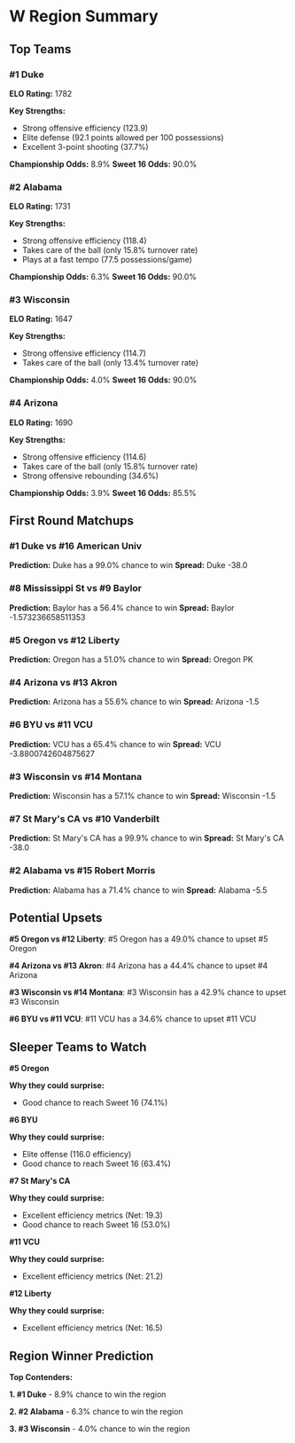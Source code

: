 # W Region Summary

## Top Teams

### #1 Duke
**ELO Rating:** 1782

**Key Strengths:**
* Strong offensive efficiency (123.9)
* Elite defense (92.1 points allowed per 100 possessions)
* Excellent 3-point shooting (37.7%)

**Championship Odds:** 8.9%
**Sweet 16 Odds:** 90.0%

### #2 Alabama
**ELO Rating:** 1731

**Key Strengths:**
* Strong offensive efficiency (118.4)
* Takes care of the ball (only 15.8% turnover rate)
* Plays at a fast tempo (77.5 possessions/game)

**Championship Odds:** 6.3%
**Sweet 16 Odds:** 90.0%

### #3 Wisconsin
**ELO Rating:** 1647

**Key Strengths:**
* Strong offensive efficiency (114.7)
* Takes care of the ball (only 13.4% turnover rate)

**Championship Odds:** 4.0%
**Sweet 16 Odds:** 90.0%

### #4 Arizona
**ELO Rating:** 1690

**Key Strengths:**
* Strong offensive efficiency (114.6)
* Takes care of the ball (only 15.8% turnover rate)
* Strong offensive rebounding (34.6%)

**Championship Odds:** 3.9%
**Sweet 16 Odds:** 85.5%

## First Round Matchups

### #1 Duke vs #16 American Univ

**Prediction:** Duke has a 99.0% chance to win
**Spread:** Duke -38.0

### #8 Mississippi St vs #9 Baylor

**Prediction:** Baylor has a 56.4% chance to win
**Spread:** Baylor -1.573236658511353

### #5 Oregon vs #12 Liberty

**Prediction:** Oregon has a 51.0% chance to win
**Spread:** Oregon PK

### #4 Arizona vs #13 Akron

**Prediction:** Arizona has a 55.6% chance to win
**Spread:** Arizona -1.5

### #6 BYU vs #11 VCU

**Prediction:** VCU has a 65.4% chance to win
**Spread:** VCU -3.8800742604875627

### #3 Wisconsin vs #14 Montana

**Prediction:** Wisconsin has a 57.1% chance to win
**Spread:** Wisconsin -1.5

### #7 St Mary's CA vs #10 Vanderbilt

**Prediction:** St Mary's CA has a 99.9% chance to win
**Spread:** St Mary's CA -38.0

### #2 Alabama vs #15 Robert Morris

**Prediction:** Alabama has a 71.4% chance to win
**Spread:** Alabama -5.5

## Potential Upsets

**#5 Oregon vs #12 Liberty**: #5 Oregon has a 49.0% chance to upset #5 Oregon

**#4 Arizona vs #13 Akron**: #4 Arizona has a 44.4% chance to upset #4 Arizona

**#3 Wisconsin vs #14 Montana**: #3 Wisconsin has a 42.9% chance to upset #3 Wisconsin

**#6 BYU vs #11 VCU**: #11 VCU has a 34.6% chance to upset #11 VCU

## Sleeper Teams to Watch

**#5 Oregon**

**Why they could surprise:**
* Good chance to reach Sweet 16 (74.1%)

**#6 BYU**

**Why they could surprise:**
* Elite offense (116.0 efficiency)
* Good chance to reach Sweet 16 (63.4%)

**#7 St Mary's CA**

**Why they could surprise:**
* Excellent efficiency metrics (Net: 19.3)
* Good chance to reach Sweet 16 (53.0%)

**#11 VCU**

**Why they could surprise:**
* Excellent efficiency metrics (Net: 21.2)

**#12 Liberty**

**Why they could surprise:**
* Excellent efficiency metrics (Net: 16.5)

## Region Winner Prediction

**Top Contenders:**

**1. #1 Duke** - 8.9% chance to win the region

**2. #2 Alabama** - 6.3% chance to win the region

**3. #3 Wisconsin** - 4.0% chance to win the region

